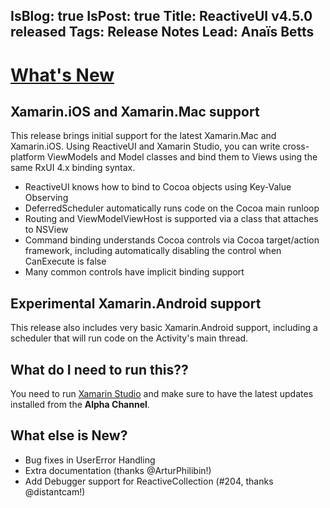 IsBlog: true
IsPost: true
Title: ReactiveUI v4.5.0 released
Tags: Release Notes
Lead: Anaïs Betts
---

# [What's New](https://github.com/reactiveui/reactiveui/compare/4.4.3...4.5.0)

## Xamarin.iOS and Xamarin.Mac support

This release brings initial support for the latest Xamarin.Mac and Xamarin.iOS. Using ReactiveUI and Xamarin Studio, you can write cross-platform ViewModels and Model classes and bind them to Views using the same RxUI 4.x binding syntax.
- ReactiveUI knows how to bind to Cocoa objects using Key-Value Observing
- DeferredScheduler automatically runs code on the Cocoa main runloop
- Routing and ViewModelViewHost is supported via a class that attaches to NSView
- Command binding understands Cocoa controls via Cocoa target/action framework, including automatically disabling the control when CanExecute is false
- Many common controls have implicit binding support

## Experimental Xamarin.Android support

This release also includes very basic Xamarin.Android support, including a scheduler that will run code on the Activity's main thread.

## What do I need to run this??

You need to run [Xamarin Studio](https://xamarin.com/) and make sure to have the latest updates installed from the **Alpha Channel**. 

## What else is New?
- Bug fixes in UserError Handling
- Extra documentation (thanks @ArturPhilibin!)
- Add Debugger support for ReactiveCollection (#204, thanks @distantcam!)

